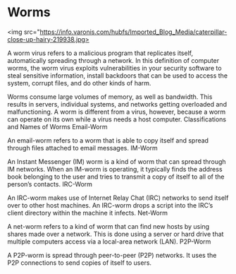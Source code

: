 <h1> Worms </h1>

<img src="https://info.varonis.com/hubfs/Imported_Blog_Media/caterpillar-close-up-hairy-219938.jpg>

A worm virus refers to a malicious program that replicates itself, automatically spreading through a network. In this definition of computer worms, the worm virus exploits vulnerabilities in your security software to steal sensitive information, install backdoors that can be used to access the system, corrupt files, and do other kinds of harm.

Worms consume large volumes of memory, as well as bandwidth. This results in servers, individual systems, and networks getting overloaded and malfunctioning. A worm is different from a virus, however, because a worm can operate on its own while a virus needs a host computer.
Classifications and Names of Worms
Email-Worm

An email-worm refers to a worm that is able to copy itself and spread through files attached to email messages.
IM-Worm

An Instant Messenger (IM) worm is a kind of worm that can spread through IM networks. When an IM-worm is operating, it typically finds the address book belonging to the user and tries to transmit a copy of itself to all of the person’s contacts.
IRC-Worm

An IRC-worm makes use of Internet Relay Chat (IRC) networks to send itself over to other host machines. An IRC-worm drops a script into the IRC’s client directory within the machine it infects.
Net-Worm

A net-worm refers to a kind of worm that can find new hosts by using shares made over a network. This is done using a server or hard drive that multiple computers access via a local-area network (LAN).
P2P-Worm

A P2P-worm is spread through peer-to-peer (P2P) networks. It uses the P2P connections to send copies of itself to users.

